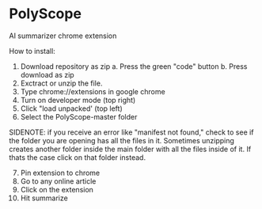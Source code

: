 # PolyScope
AI summarizer chrome extension

How to install:

1. Download repository as zip
  a. Press the green "code" button
  b. Press download as zip
2. Exctract or unzip the file.
3. Type chrome://extensions in google chrome
4. Turn on developer mode (top right)
5. Click "load unpacked' (top left)
6. Select the PolyScope-master folder

SIDENOTE: if you receive an error like "manifest not found," check to see if the folder you are opening has all the files in it. Sometimes unzipping creates another folder inside the main folder with all the files inside of it. If thats the case click on that folder instead. 

7. Pin extension to chrome 
8. Go to any online article
9. Click on the extension
10. Hit summarize

